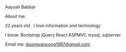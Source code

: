 Aayush Babbar

About me:

22 years old . I love information and technology

I know: 
Bootstrap jQuery React ASPMVC mysql, sqlserver

Email me: duongvancong1997@gmail.com 